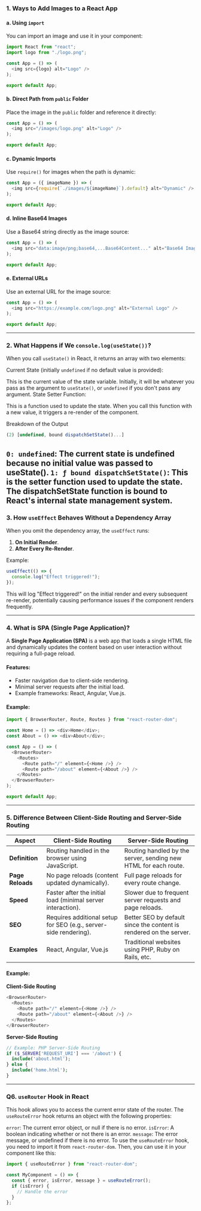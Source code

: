### 1. **Ways to Add Images to a React App**

#### a. **Using `import`**
You can import an image and use it in your component:
```javascript
import React from "react";
import logo from "./logo.png";

const App = () => (
  <img src={logo} alt="Logo" />
);

export default App;
```

#### b. **Direct Path from `public` Folder**
Place the image in the `public` folder and reference it directly:
```javascript
const App = () => (
  <img src="/images/logo.png" alt="Logo" />
);

export default App;
```

#### c. **Dynamic Imports**
Use `require()` for images when the path is dynamic:
```javascript
const App = ({ imageName }) => (
  <img src={require(`./images/${imageName}`).default} alt="Dynamic" />
);

export default App;
```

#### d. **Inline Base64 Images**
Use a Base64 string directly as the image source:
```javascript
const App = () => (
  <img src="data:image/png;base64,...Base64Content..." alt="Base64 Image" />
);

export default App;
```

#### e. **External URLs**
Use an external URL for the image source:
```javascript
const App = () => (
  <img src="https://example.com/logo.png" alt="External Logo" />
);

export default App;
```

---

### 2. **What Happens if We `console.log(useState())`?**
When you call `useState()` in React, it returns an array with two elements:

Current State (initially `undefined` if no default value is provided):

This is the current value of the state variable. Initially, it will be whatever you pass as the argument to `useState()`, or `undefined` if you don't pass any argument.
State Setter Function:

This is a function used to update the state. When you call this function with a new value, it triggers a re-render of the component.

Breakdown of the Output

```Javascript
(2) [undefined, bound dispatchSetState()...]
```
`0: undefined`: The current state is undefined because no initial value was passed to useState().
`1: ƒ bound dispatchSetState()`: This is the setter function used to update the state. The dispatchSetState function is bound to React's internal state management system.
---

### 3. **How `useEffect` Behaves Without a Dependency Array**
When you omit the dependency array, the `useEffect` runs:
1. **On Initial Render**.
2. **After Every Re-Render**.
   
Example:
```javascript
useEffect(() => {
  console.log("Effect triggered!");
});
```
This will log "Effect triggered!" on the initial render and every subsequent re-render, potentially causing performance issues if the component renders frequently.

---

### 4. **What is SPA (Single Page Application)?**
A **Single Page Application (SPA)** is a web app that loads a single HTML file and dynamically updates the content based on user interaction without requiring a full-page reload.

#### Features:
- Faster navigation due to client-side rendering.
- Minimal server requests after the initial load.
- Example frameworks: React, Angular, Vue.js.

#### Example:
```javascript
import { BrowserRouter, Route, Routes } from "react-router-dom";

const Home = () => <div>Home</div>;
const About = () => <div>About</div>;

const App = () => (
  <BrowserRouter>
    <Routes>
      <Route path="/" element={<Home />} />
      <Route path="/about" element={<About />} />
    </Routes>
  </BrowserRouter>
);

export default App;
```

---

### 5. **Difference Between Client-Side Routing and Server-Side Routing**

| **Aspect**            | **Client-Side Routing**                                         | **Server-Side Routing**                                      |
|------------------------|---------------------------------------------------------------|-------------------------------------------------------------|
| **Definition**         | Routing handled in the browser using JavaScript.              | Routing handled by the server, sending new HTML for each route. |
| **Page Reloads**       | No page reloads (content updated dynamically).                | Full page reloads for every route change.                   |
| **Speed**              | Faster after the initial load (minimal server interaction).   | Slower due to frequent server requests and page reloads.    |
| **SEO**                | Requires additional setup for SEO (e.g., server-side rendering). | Better SEO by default since the content is rendered on the server. |
| **Examples**           | React, Angular, Vue.js                                        | Traditional websites using PHP, Ruby on Rails, etc.         |

#### Example: 
**Client-Side Routing**
```javascript
<BrowserRouter>
  <Routes>
    <Route path="/" element={<Home />} />
    <Route path="/about" element={<About />} />
  </Routes>
</BrowserRouter>
```

**Server-Side Routing**
```php
// Example: PHP Server-Side Routing
if ($_SERVER['REQUEST_URI'] === '/about') {
  include('about.html');
} else {
  include('home.html');
}
```

--- 
### Q6. **`useRouter` Hook in React**

This hook allows you to access the current error state of the router.
The `useRouteError` hook returns an object with the following properties:

`error`: The current error object, or null if there is no error.
`isError`: A boolean indicating whether or not there is an error.
`message`: The error message, or undefined if there is no error.
To use the `useRouteError` hook, you need to import it from `react-router-dom`. Then, you can use it in your component like this:

```Javascript
import { useRouteError } from "react-router-dom";

const MyComponent = () => {
  const { error, isError, message } = useRouteError();
  if (isError) {
    // Handle the error
  }
};
```